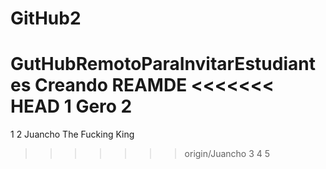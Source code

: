 # GitHub2

GutHubRemotoParaInvitarEstudiantes
Creando REAMDE
<<<<<<< HEAD
1 Gero
2
=======
1
2 Juancho The Fucking King
>>>>>>> origin/Juancho
3
4
5
